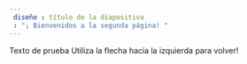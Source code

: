 ```yaml
---
 diseño : título de la diapositiva
 : "¡ Bienvenidos a la segunda página! "
---
```

Texto de prueba 
Utiliza la flecha hacia la izquierda para volver!
